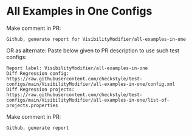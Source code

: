 # All Examples in One Configs
Make comment in PR:
```
Github, generate report for VisibilityModifier/all-examples-in-one
```
OR as alternate:
Paste below given to PR description to use such test configs:
```
Report label: VisibilityModifier/all-examples-in-one
Diff Regression config: https://raw.githubusercontent.com/checkstyle/test-configs/main/VisibilityModifier/all-examples-in-one/config.xml
Diff Regression projects: https://raw.githubusercontent.com/checkstyle/test-configs/main/VisibilityModifier/all-examples-in-one/list-of-projects.properties
```
Make comment in PR:
```
Github, generate report
```
